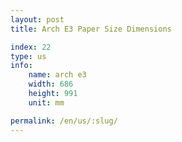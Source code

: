 ```yaml
---
layout: post
title: Arch E3 Paper Size Dimensions

index: 22
type: us
info:
    name: arch e3
    width: 686
    height: 991
    unit: mm

permalink: /en/us/:slug/
---
```



